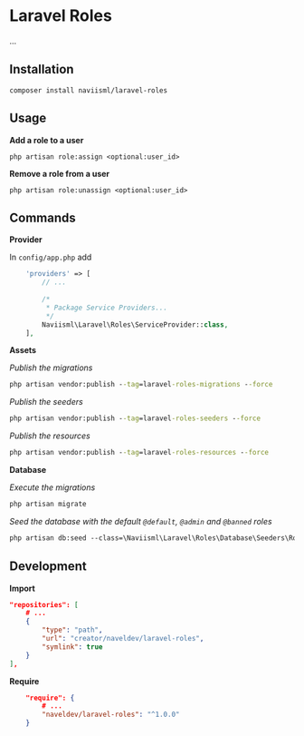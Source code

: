 # Laravel Roles

...

## Installation

```composer
composer install naviisml/laravel-roles
```

## Usage

**Add a role to a user**

```
php artisan role:assign <optional:user_id>
```

**Remove a role from a user**

```
php artisan role:unassign <optional:user_id>
```

## Commands

**Provider**

In `config/app.php` add

```php
    'providers' => [
        // ...
        
        /*
         * Package Service Providers...
         */
        Naviisml\Laravel\Roles\ServiceProvider::class,
    ],
```

**Assets**

_Publish the migrations_

```cmd
php artisan vendor:publish --tag=laravel-roles-migrations --force
```

_Publish the seeders_

```cmd
php artisan vendor:publish --tag=laravel-roles-seeders --force
```

_Publish the resources_

```cmd
php artisan vendor:publish --tag=laravel-roles-resources --force
```

**Database**

_Execute the migrations_

```cmd
php artisan migrate
```

_Seed the database with the default `@default`, `@admin` and `@banned` roles_

```cmd
php artisan db:seed --class=\Naviisml\Laravel\Roles\Database\Seeders\RoleSeeder
```

## Development

**Import**

```json
"repositories": [
	# ...
	{
		"type": "path",
		"url": "creator/naveldev/laravel-roles",
		"symlink": true
	}
],
```

**Require**

```json
	"require": {
		# ...
		"naveldev/laravel-roles": "^1.0.0"
	}
```


